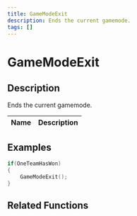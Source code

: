 ```yaml
---
title: GameModeExit
description: Ends the current gamemode.
tags: []
---
```


# GameModeExit

<TagLinks />

## Description

Ends the current gamemode.

| Name | Description |
| ---- | ----------- |


## Examples

```c
if(OneTeamHasWon)
{
    GameModeExit();
}
```

## Related Functions
